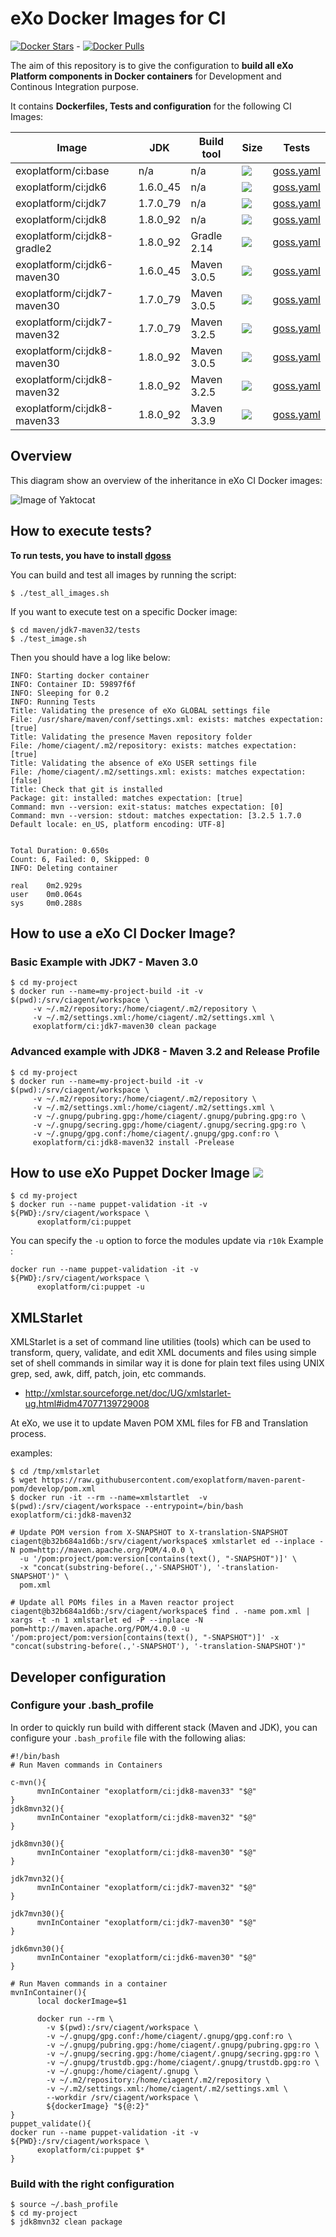 # eXo Docker Images for CI

[![Docker Stars](https://img.shields.io/docker/stars/exoplatform/ci.svg?maxAge=2592000)]() - [![Docker Pulls](https://img.shields.io/docker/pulls/exoplatform/ci.svg?maxAge=2592000)]()

The aim of this repository is to give the configuration to **build all eXo Platform components in Docker containers** for Development and Continous Integration purpose.

It contains **Dockerfiles, Tests and configuration** for the following CI Images:

|    Image                          |  JDK  |   Build tool |  Size    | Tests
|-----------------------------------|-------|--------------|----------|----
| exoplatform/ci:base               |   n/a | n/a      |[![](https://badge.imagelayers.io/exoplatform/ci:base.svg)](https://imagelayers.io/?images=exoplatform/ci:base 'Get your own badge on imagelayers.io') | [goss.yaml](base/tests/goss.yaml)
| exoplatform/ci:jdk6               |   1.6.0_45 | n/a      |[![](https://badge.imagelayers.io/exoplatform/ci:jdk6.svg)](https://imagelayers.io/?images=exoplatform/ci:jdk6 'Get your own badge on imagelayers.io') | [goss.yaml](jdk/jdk6/tests/goss.yaml)
| exoplatform/ci:jdk7               |   1.7.0_79 | n/a           |[![](https://badge.imagelayers.io/exoplatform/ci:jdk7.svg)](https://imagelayers.io/?images=exoplatform/ci:jdk7 'Get your own badge on imagelayers.io') | [goss.yaml](jdk/jdk7/tests/goss.yaml)
| exoplatform/ci:jdk8               |   1.8.0_92 | n/a    |[![](https://badge.imagelayers.io/exoplatform/ci:jdk8.svg)](https://imagelayers.io/?images=exoplatform/ci:jdk8 'Get your own badge on imagelayers.io') | [goss.yaml](jdk/jdk8/tests/goss.yaml)
| exoplatform/ci:jdk8-gradle2       |   1.8.0_92 | Gradle 2.14    |[![](https://badge.imagelayers.io/exoplatform/ci:jdk8.svg)](https://imagelayers.io/?images=exoplatform/ci:jdk8 'Get your own badge on imagelayers.io') | [goss.yaml](jdk/jdk8/tests/goss.yaml)
| exoplatform/ci:jdk6-maven30       |    1.6.0_45 | Maven 3.0.5    |[![](https://badge.imagelayers.io/exoplatform/ci:jdk6-maven30.svg)](https://imagelayers.io/?images=exoplatform/ci:jdk6-maven30 'Get your own badge on imagelayers.io') | [goss.yaml](maven/jdk6-maven30/tests/goss.yaml)
| exoplatform/ci:jdk7-maven30       |    1.7.0_79 | Maven 3.0.5    |[![](https://badge.imagelayers.io/exoplatform/ci:jdk7-maven30.svg)](https://imagelayers.io/?images=exoplatform/ci:jdk7-maven30 'Get your own badge on imagelayers.io') | [goss.yaml](maven/jdk7-maven30/tests/goss.yaml)
| exoplatform/ci:jdk7-maven32       |    1.7.0_79 | Maven 3.2.5    |[![](https://badge.imagelayers.io/exoplatform/ci:jdk7-maven32.svg)](https://imagelayers.io/?images=exoplatform/ci:jdk7-maven32 'Get your own badge on imagelayers.io') | [goss.yaml](maven/jdk7-maven32/tests/goss.yaml)
| exoplatform/ci:jdk8-maven30       |    1.8.0_92 | Maven 3.0.5    |[![](https://badge.imagelayers.io/exoplatform/ci:jdk8-maven30.svg)](https://imagelayers.io/?images=exoplatform/ci:jdk8-maven30 'Get your own badge on imagelayers.io') | [goss.yaml](maven/jdk8-maven30/tests/goss.yaml)
| exoplatform/ci:jdk8-maven32       |    1.8.0_92 | Maven 3.2.5    |[![](https://badge.imagelayers.io/exoplatform/ci:jdk8-maven32.svg)](https://imagelayers.io/?images=exoplatform/ci:jdk8-maven32 'Get your own badge on imagelayers.io') | [goss.yaml](maven/jdk8-maven32/tests/goss.yaml)
| exoplatform/ci:jdk8-maven33       |    1.8.0_92 | Maven 3.3.9    |[![](https://badge.imagelayers.io/exoplatform/ci:jdk8-maven33.svg)](https://imagelayers.io/?images=exoplatform/ci:jdk8-maven33 'Get your own badge on imagelayers.io') | [goss.yaml](maven/jdk8-maven33/tests/goss.yaml)

## Overview

This diagram show an overview of the inheritance in eXo CI Docker images:

![Image of Yaktocat](doc/images/exo-ci-dockerfiles.png)

## How to execute tests?

**To run tests, you have to install [dgoss](https://github.com/aelsabbahy/goss/tree/master/extras/dgoss)**

You can build and test all images by running the script:
```
$ ./test_all_images.sh
```

If you want to execute test on a specific Docker image:
```
$ cd maven/jdk7-maven32/tests
$ ./test_image.sh
```
Then you should have a log like below:
```
INFO: Starting docker container
INFO: Container ID: 59897f6f
INFO: Sleeping for 0.2
INFO: Running Tests
Title: Validating the presence of eXo GLOBAL settings file
File: /usr/share/maven/conf/settings.xml: exists: matches expectation: [true]
Title: Validating the presence Maven repository folder
File: /home/ciagent/.m2/repository: exists: matches expectation: [true]
Title: Validating the absence of eXo USER settings file
File: /home/ciagent/.m2/settings.xml: exists: matches expectation: [false]
Title: Check that git is installed
Package: git: installed: matches expectation: [true]
Command: mvn --version: exit-status: matches expectation: [0]
Command: mvn --version: stdout: matches expectation: [3.2.5 1.7.0 Default locale: en_US, platform encoding: UTF-8]


Total Duration: 0.650s
Count: 6, Failed: 0, Skipped: 0
INFO: Deleting container

real    0m2.929s
user    0m0.064s
sys     0m0.288s
```

## How to use a eXo CI Docker Image?

### Basic Example with JDK7 - Maven 3.0

```
$ cd my-project
$ docker run --name=my-project-build -it -v $(pwd):/srv/ciagent/workspace \
     -v ~/.m2/repository:/home/ciagent/.m2/repository \
     -v ~/.m2/settings.xml:/home/ciagent/.m2/settings.xml \
     exoplatform/ci:jdk7-maven30 clean package
```

### Advanced example with JDK8 - Maven 3.2 and Release Profile

```
$ cd my-project
$ docker run --name=my-project-build -it -v $(pwd):/srv/ciagent/workspace \
     -v ~/.m2/repository:/home/ciagent/.m2/repository \
     -v ~/.m2/settings.xml:/home/ciagent/.m2/settings.xml \
     -v ~/.gnupg/pubring.gpg:/home/ciagent/.gnupg/pubring.gpg:ro \
     -v ~/.gnupg/secring.gpg:/home/ciagent/.gnupg/secring.gpg:ro \
     -v ~/.gnupg/gpg.conf:/home/ciagent/.gnupg/gpg.conf:ro \
     exoplatform/ci:jdk8-maven32 install -Prelease
```


## How to use eXo Puppet Docker Image [![](https://images.microbadger.com/badges/image/exoplatform/ci:puppet.svg)](https://microbadger.com/images/exoplatform/ci:puppet "exoplatform/ci:puppet")

```
$ cd my-project
$ docker run --name puppet-validation -it -v ${PWD}:/srv/ciagent/workspace \
      exoplatform/ci:puppet
```

You can specify the ``-u`` option to force the modules update via ``r10k``
Example :
```
docker run --name puppet-validation -it -v ${PWD}:/srv/ciagent/workspace \
      exoplatform/ci:puppet -u
```

## XMLStarlet

XMLStarlet is a set of command line utilities (tools) which can be used to transform, query, validate, and edit XML documents and files using simple set of shell commands in similar way it is done for plain text files using UNIX grep, sed, awk, diff, patch, join, etc commands.
* http://xmlstar.sourceforge.net/doc/UG/xmlstarlet-ug.html#idm47077139729008

At eXo, we use it to update Maven POM XML files for FB and Translation process.

examples:
```
$ cd /tmp/xmlstarlet
$ wget https://raw.githubusercontent.com/exoplatform/maven-parent-pom/develop/pom.xml
$ docker run -it --rm --name=xmlstartlet  -v $(pwd):/srv/ciagent/workspace --entrypoint=/bin/bash  exoplatform/ci:jdk8-maven32

# Update POM version from X-SNAPSHOT to X-translation-SNAPSHOT
ciagent@b32b684a1d6b:/srv/ciagent/workspace$ xmlstarlet ed --inplace -N pom=http://maven.apache.org/POM/4.0.0 \
  -u '/pom:project/pom:version[contains(text(), "-SNAPSHOT")]' \
  -x "concat(substring-before(.,'-SNAPSHOT'), '-translation-SNAPSHOT')" \
  pom.xml

# Update all POMs files in a Maven reactor project
ciagent@b32b684a1d6b:/srv/ciagent/workspace$ find . -name pom.xml | xargs -t -n 1 xmlstarlet ed -P --inplace -N pom=http://maven.apache.org/POM/4.0.0 -u '/pom:project/pom:version[contains(text(), "-SNAPSHOT")]' -x "concat(substring-before(.,'-SNAPSHOT'), '-translation-SNAPSHOT')"
```

## Developer configuration

### Configure your .bash_profile

In order to quickly run build with different stack (Maven and JDK), you can configure your `.bash_profile` file 
with the following alias:

```
#!/bin/bash
# Run Maven commands in Containers

c-mvn(){
      mvnInContainer "exoplatform/ci:jdk8-maven33" "$@"
}
jdk8mvn32(){
      mvnInContainer "exoplatform/ci:jdk8-maven32" "$@"
}

jdk8mvn30(){
      mvnInContainer "exoplatform/ci:jdk8-maven30" "$@"
}

jdk7mvn32(){
      mvnInContainer "exoplatform/ci:jdk7-maven32" "$@"
}

jdk7mvn30(){
      mvnInContainer "exoplatform/ci:jdk7-maven30" "$@"
}

jdk6mvn30(){
      mvnInContainer "exoplatform/ci:jdk6-maven30" "$@"
}

# Run Maven commands in a container
mvnInContainer(){
      local dockerImage=$1

      docker run --rm \
        -v $(pwd):/srv/ciagent/workspace \
        -v ~/.gnupg/gpg.conf:/home/ciagent/.gnupg/gpg.conf:ro \
        -v ~/.gnupg/pubring.gpg:/home/ciagent/.gnupg/pubring.gpg:ro \
        -v ~/.gnupg/secring.gpg:/home/ciagent/.gnupg/secring.gpg:ro \
        -v ~/.gnupg/trustdb.gpg:/home/ciagent/.gnupg/trustdb.gpg:ro \
        -v ~/.gnupg:/home/ciagent/.gnupg \
        -v ~/.m2/repository:/home/ciagent/.m2/repository \
        -v ~/.m2/settings.xml:/home/ciagent/.m2/settings.xml \
        --workdir /srv/ciagent/workspace \
        ${dockerImage} "${@:2}"
}
puppet_validate(){
docker run --name puppet-validation -it -v ${PWD}:/srv/ciagent/workspace \
      exoplatform/ci:puppet $*
}
```

### Build with the right configuration

```
$ source ~/.bash_profile
$ cd my-project
$ jdk8mvn32 clean package
```
